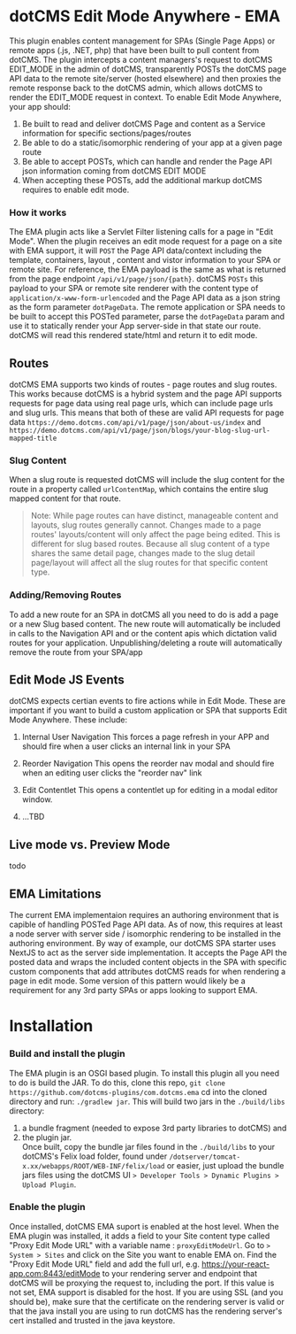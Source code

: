 # dotCMS Edit Mode Anywhere - EMA
This plugin enables content management for SPAs (Single Page Apps) or remote apps (.js, .NET, php) that have been built to pull content from dotCMS.  The plugin intercepts a content managers's request to dotCMS EDIT_MODE in the admin of dotCMS, transparently POSTs the dotCMS page API data to the remote site/server (hosted elsewhere) and then proxies the remote response back to the dotCMS admin, which allows dotCMS to render the EDIT_MODE request in context.  To enable Edit Mode Anywhere, your app should:

1. Be built to read and deliver dotCMS Page and content as a Service information for specific sections/pages/routes 
2. Be able to do a static/isomorphic rendering of your app at a given page route 
3. Be able to accept POSTs, which can  handle and render the Page API json information coming from dotCMS EDIT MODE
4. When accepting these POSTs, add the additional markup dotCMS requires to enable edit mode.  

### How it works
The EMA plugin acts like a Servlet Filter listening calls for a page in "Edit Mode".  When the plugin receives an edit mode request for a page on a site with EMA support, it will `POST` the Page API data/context including the template, containers, layout , content and vistor information to your SPA or remote site.  For reference, the EMA payload is the same as what is returned from  the page endpoint `/api/v1/page/json/{path}`.  dotCMS `POSTs` this payload to your SPA or remote site renderer with the content type  of `application/x-www-form-urlencoded` and the Page API data as a json string as the form parameter `dotPageData`.  The remote application or SPA needs to be built to accept this POSTed parameter, parse the `dotPageData` param and use it to statically render your App server-side in that state our route.  dotCMS will read this rendered state/html and return it to edit mode.




## Routes
dotCMS EMA supports two kinds of routes -  page routes and slug routes.  This works because dotCMS is a hybrid system and the page API supports requests for page data using real page urls, which can include page urls and slug urls. This means that both of these are valid API requests for page data
```https://demo.dotcms.com/api/v1/page/json/about-us/index```
and
```https://demo.dotcms.com/api/v1/page/json/blogs/your-blog-slug-url-mapped-title```

### Slug Content
When a slug route is requested dotCMS will include the slug content for the route in a property called `urlContentMap`, which  contains the entire slug mapped content for that route.

> Note: While page routes can have distinct, manageable content and layouts, slug routes generally cannot. Changes made to a page routes' layouts/content will only affect the page being edited.  This is different for slug based routes.  Because all slug content of a type shares the same detail page, changes made to the slug detail page/layout will affect all the slug routes for that specific content type.  

### Adding/Removing Routes
To add a new route for an SPA in dotCMS all you need to do is add a page or a new Slug based content.  The new route will automatically be included in calls to the Navigation API and or the content apis which dictation valid routes for your application.  Unpublishing/deleting a route will automatically remove the route from your SPA/app

## Edit Mode JS Events
dotCMS expects certian events to fire actions while in Edit Mode.  These are important if you want to build a custom application or SPA that supports Edit Mode Anywhere.  These include:

1. Internal User Navigation
This forces a page refresh in your APP and should fire when a user clicks an internal link in your SPA 

2. Reorder Navigation
This opens the reorder nav modal and should fire when an editing user clicks the "reorder nav" link

3. Edit Contentlet
This opens a contentlet up for editing in a modal editor window.

4. ...TBD

## Live mode vs. Preview Mode
todo




## EMA Limitations
The current EMA implementaion requires an authoring environment that is capible of handling POSTed Page API data.  As of now, this requires at least a node server with server side / isomorphic rendering to be installed in the authoring environment.   By way of example, our dotCMS SPA starter uses NextJS to act as the server side implementation.  It accepts the Page API  the posted data and wraps the included content objects in the SPA with specific custom components that add attributes dotCMS reads for when rendering a page in edit mode.  Some version of this pattern would likely be a requirement for any 3rd party SPAs or apps looking to support EMA.


# Installation

### Build and install the plugin
The EMA plugin is an OSGI based plugin.  To install this plugin all you need to do is build the JAR. To do this, clone this repo, `git clone https://github.com/dotcms-plugins/com.dotcms.ema` cd into the cloned directory and run: `./gradlew jar`.  This will build two jars in the `./build/libs` directory: 
1. a bundle fragment (needed to expose 3rd party libraries to dotCMS) and 
2. the plugin jar.   
Once built, copy the bundle jar files found in the `./build/libs` to your dotCMS's Felix load folder, found under `/dotserver/tomcat-x.xx/webapps/ROOT/WEB-INF/felix/load` or easier, just upload the bundle jars files using the dotCMS UI `> Developer Tools > Dynamic Plugins > Upload Plugin`.

### Enable the plugin
Once installed, dotCMS EMA suport is enabled at the host level.  When the EMA plugin was installed, it adds a field to your Site content type called "Proxy Edit Mode URL" with a variable name : `proxyEditModeUrl`.  Go to `> System > Sites` and click on the Site you want to enable EMA on. Find the "Proxy Edit Mode URL" field and add the full url, e.g. https://your-react-app.com:8443/editMode to your rendering server and endpoint that dotCMS will be proxying the request to, including the port.  If this value is not set, EMA support is disabled for the host.  If you are using SSL (and you should be), make sure that the certificate on the rendering server is valid or that the java install you are using to run dotCMS has the rendering server's cert installed and trusted in the java keystore.
